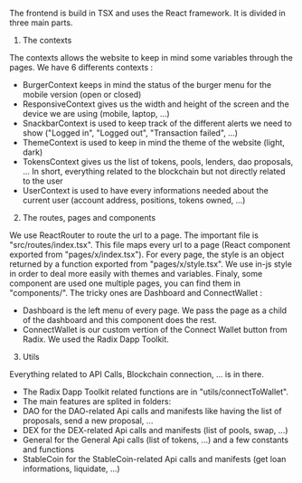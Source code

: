 The frontend is build in TSX and uses the React framework. It is divided in three main parts.

1. The contexts

The contexts allows the website to keep in mind some variables through the pages. We have 6 differents contexts :
 - BurgerContext keeps in mind the status of the burger menu for the mobile version (open or closed)
 - ResponsiveContext gives us the width and height of the screen and the device we are using (mobile, laptop, ...)
 - SnackbarContext is used to keep track of the different alerts we need to show ("Logged in", "Logged out", "Transaction failed", ...)
 - ThemeContext is used to keep in mind the theme of the website (light, dark)
 - TokensContext gives us the list of tokens, pools, lenders, dao proposals, ... In short, everything related to the blockchain but not directly related to the user
 - UserContext is used to have every informations needed about the current user (account address, positions, tokens owned, ...)


2. The routes, pages and components

We use ReactRouter to route the url to a page. The important file is "src/routes/index.tsx". This file maps every url to a page (React component exported from "pages/x/index.tsx").
For every page, the style is an object returned by a function exported from "pages/x/style.tsx". We use in-js style in order to deal more easily with themes and variables.
Finaly, some component are used one multiple pages, you can find them in "components/". The tricky ones are Dashboard and ConnectWallet :
 - Dashboard is the left menu of every page. We pass the page as a child of the dashboard and this component does the rest.
 - ConnectWallet is our custom vertion of the Connect Wallet button from Radix. We used the Radix Dapp Toolkit.


3. Utils

Everything related to API Calls, Blockchain connection, ... is in there. 
 - The Radix Dapp Toolkit related functions are in "utils/connectToWallet".
 - The main features are splited in folders:
  - DAO for the DAO-related Api calls and manifests like having the list of proposals, send a new proposal, ...
  - DEX for the DEX-related Api calls and manifests (list of pools, swap, ...)
  - General for the General Api calls (list of tokens, ...) and a few constants and functions
  - StableCoin for the StableCoin-related Api calls and manifests (get loan informations, liquidate, ...)